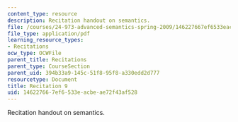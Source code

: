 ```yaml
---
content_type: resource
description: Recitation handout on semantics.
file: /courses/24-973-advanced-semantics-spring-2009/146227667ef6533eacbeae72f43af528_MIT24_973s09_rec09.pdf
file_type: application/pdf
learning_resource_types:
- Recitations
ocw_type: OCWFile
parent_title: Recitations
parent_type: CourseSection
parent_uid: 394b33a9-145c-51f8-95f8-a330edd2d777
resourcetype: Document
title: Recitation 9
uid: 14622766-7ef6-533e-acbe-ae72f43af528
---
```

Recitation handout on semantics.

